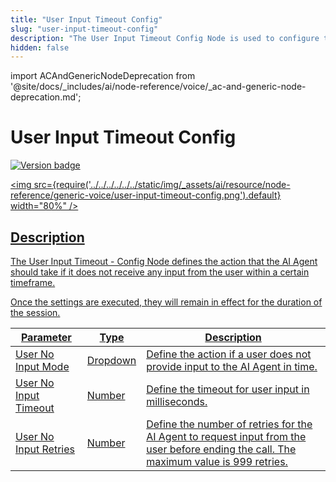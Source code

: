 ```yaml
---
title: "User Input Timeout Config"
slug: "user-input-timeout-config"
description: "The User Input Timeout Config Node is used to configure timeout settings for user input in voice conversations."
hidden: false
---
```


import ACAndGenericNodeDeprecation from '@site/docs/_includes/ai/node-reference/voice/_ac-and-generic-node-deprecation.md';

# User Input Timeout Config

<ACAndGenericNodeDeprecation />

<a href="../../../../../release-notes/4.45.md" /><img src="https://img.shields.io/badge/Updated in-v4.45-blue.svg" alt="Version badge" />

<img src={require('../../../../../../static/img/_assets/ai/resource/node-reference/generic-voice/user-input-timeout-config.png').default} width="80%" />

## Description

The User Input Timeout - Config Node defines the action that the AI Agent should take if it does not receive any input from the user within a certain timeframe. 

Once the settings are executed, they will remain in effect for the duration of the session.

| Parameter             | Type     | Description                                                                                                                            |
|-----------------------|----------|----------------------------------------------------------------------------------------------------------------------------------------|
| User No Input Mode    | Dropdown | Define the action if a user does not provide input to the AI Agent in time.                                                            |
| User No Input Timeout | Number   | Define the timeout for user input in  milliseconds.                                                                                    |
| User No Input Retries | Number   | Define the number of retries for the AI Agent to request input from the user before ending the call. The maximum value is 999 retries. |